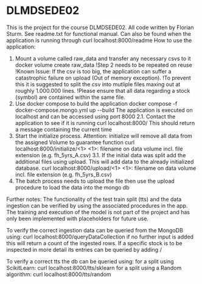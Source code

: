 # DLMDSEDE02
This is the project for the course DLMDSEDE02. All code written by Florian Sturm.
See readme.txt for functional manual. Can also be found when the application is running through curl localhost:8000/readme
How to use the application:
1. Mount a volume called raw_data and transfer any necessary csvs to it
docker volume create raw_data
!Step 2 needs to be repeated on reuse                                                                                   
!Known Issue: If the csv is too big, the application can suffer a catastrophic failure on upload (Out of memory exception). 
!To prevent this it is suggested to split the csv into mutliple files maxing out at roughly 1.000.000 lines.
!Please ensure that all data regarding a stock (symbol) are contained within the same file.
2. Use docker compose to build the application
docker compose -f docker-compose.mongo.yml up --build
   The application is executed on localhost and can be accessed using port 8000
2.1. Contact the application to see if it is running
curl localhost:8000/
   This should return a message containing the current time
3. Start the initialize process. Attention: initialize will remove all data from the assigned Volume to guarantee function
curl localhost:8000/initialize/<1>
<1>: filename on data volume incl. file extension (e.g. fh_5yrs_A.csv) 
3.1. If the initial data was split add the additional files using upload. This will add data to the already initialized database.
curl localhost:8000/upload/<1>
<1>: filename on data volume incl. file extension (e.g. fh_5yrs_B.csv)
4. The batch process needs to upload the file then use the upload procedure to load the data into the mongo db

Further notes:
The functionality of the test train split (tts) and the data ingestion can be verified by using the associated procedures in the app. The training and execution of the model is not part of the project and has only been implemented with placeholders for future use. 

To verify the correct ingestion data can be queried from the MongoDB using:
curl localhost:8000/queryDataCollection
if no further input is added this will return a count of the ingested rows.
If a specific stock is to be inspected in more detail its entries can be queried by adding /<Name of Stock>

To verify a correct tts the db can be queried using:
for a split using ScikitLearn: curl localhost:8000/tts/sklearn
for a split using a Random algorithm: curl localhost:8000/tts/random

